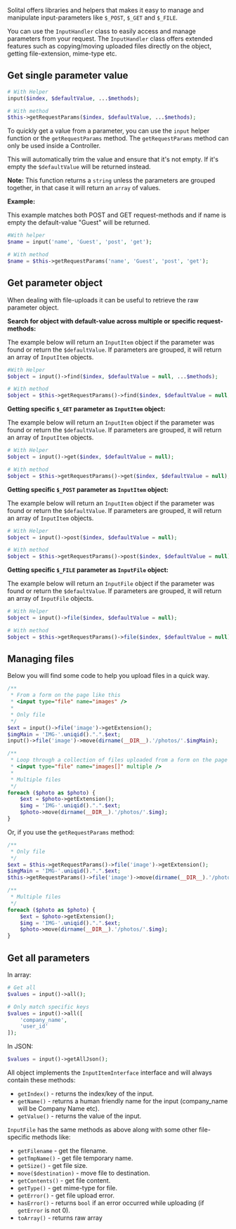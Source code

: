 Solital offers libraries and helpers that makes it easy to manage and manipulate input-parameters like `$_POST`, `$_GET` and `$_FILE`.

You can use the `InputHandler` class to easily access and manage parameters from your request. The `InputHandler` class offers extended features such as copying/moving uploaded files directly on the object, getting file-extension, mime-type etc.

## Get single parameter value


```php
# With Helper
input($index, $defaultValue, ...$methods);

# With method
$this->getRequestParams($index, $defaultValue, ...$methods);
```

To quickly get a value from a parameter, you can use the `input` helper function or the `getRequestParams` method. The `getRequestParams` method can only be used inside a Controller.

This will automatically trim the value and ensure that it's not empty. If it's empty the `$defaultValue` will be returned instead.

**Note:** 
This function returns a `string` unless the parameters are grouped together, in that case it will return an `array` of values.

**Example:**

This example matches both POST and GET request-methods and if name is empty the default-value "Guest" will be returned. 

```php
#With helper
$name = input('name', 'Guest', 'post', 'get');

# With method
$name = $this->getRequestParams('name', 'Guest', 'post', 'get');
```

## Get parameter object

When dealing with file-uploads it can be useful to retrieve the raw parameter object.

**Search for object with default-value across multiple or specific request-methods:**

The example below will return an `InputItem` object if the parameter was found or return the `$defaultValue`. If parameters are grouped, it will return an array of `InputItem` objects.

```php
#With Helper
$object = input()->find($index, $defaultValue = null, ...$methods);

# With method
$object = $this->getRequestParams()->find($index, $defaultValue = null, ...$methods);
```

**Getting specific `$_GET` parameter as `InputItem` object:**

The example below will return an `InputItem` object if the parameter was found or return the `$defaultValue`. If parameters are grouped, it will return an array of `InputItem` objects.

```php
# With Helper
$object = input()->get($index, $defaultValue = null);

# With method
$object = $this->getRequestParams()->get($index, $defaultValue = null);
```

**Getting specific `$_POST` parameter as `InputItem` object:**

The example below will return an `InputItem` object if the parameter was found or return the `$defaultValue`. If parameters are grouped, it will return an array of `InputItem` objects.

```php
# With Helper
$object = input()->post($index, $defaultValue = null);

# With method
$object = $this->getRequestParams()->post($index, $defaultValue = null);
```

**Getting specific `$_FILE` parameter as `InputFile` object:**

The example below will return an `InputFile` object if the parameter was found or return the `$defaultValue`. If parameters are grouped, it will return an array of `InputFile` objects.

```php
# With Helper
$object = input()->file($index, $defaultValue = null);

# With method
$object = $this->getRequestParams()->file($index, $defaultValue = null);
```

## Managing files

Below you will find some code to help you upload files in a quick way.

```php
/**
 * From a form on the page like this
 * <input type="file" name="images" />
 * 
 * Only file
 */
$ext = input()->file('image')->getExtension();
$imgMain = 'IMG-'.uniqid().".".$ext;
input()->file('image')->move(dirname(__DIR__).'/photos/'.$imgMain);

/**
 * Loop through a collection of files uploaded from a form on the page like this
 * <input type="file" name="images[]" multiple />
 * 
 * Multiple files
 */
foreach ($photo as $photo) {
    $ext = $photo->getExtension();
    $img = 'IMG-'.uniqid().".".$ext;
    $photo->move(dirname(__DIR__).'/photos/'.$img);
}
```

Or, if you use the `getRequestParams` method:

```php
/**
 * Only file
 */
$ext = $this->getRequestParams()->file('image')->getExtension();
$imgMain = 'IMG-'.uniqid().".".$ext;
$this->getRequestParams()->file('image')->move(dirname(__DIR__).'/photos/'.$imgMain);

/**
 * Multiple files
 */
foreach ($photo as $photo) {
    $ext = $photo->getExtension();
    $img = 'IMG-'.uniqid().".".$ext;
    $photo->move(dirname(__DIR__).'/photos/'.$img);
}
```

## Get all parameters

In array:

```php
# Get all
$values = input()->all();

# Only match specific keys
$values = input()->all([
    'company_name',
    'user_id'
]);
```

In JSON:

```php
$values = input()->getAllJson();
```

All object implements the `InputItemInterface` interface and will always contain these methods:

- `getIndex()` - returns the index/key of the input.
- `getName()` - returns a human friendly name for the input (company_name will be Company Name etc).
- `getValue()` - returns the value of the input.

`InputFile` has the same methods as above along with some other file-specific methods like:

- `getFilename` - get the filename.
- `getTmpName()` - get file temporary name.
- `getSize()` - get file size.
- `move($destination)` - move file to destination.
- `getContents()` - get file content.
- `getType()` - get mime-type for file.
- `getError()` - get file upload error.
- `hasError()` - returns `bool` if an error occurred while uploading (if `getError` is not 0).
- `toArray()` - returns raw array